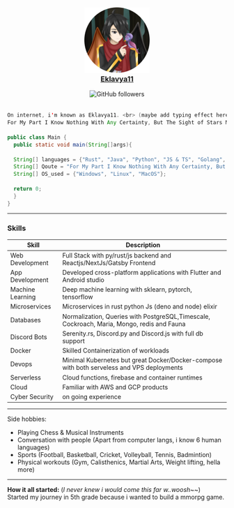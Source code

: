 <a href="link">
    <h3 align="center">
        <img src="./assets/Eklavya11.png" length="150" width="150"><br>
        <bold>Eklavya11</bold>
    </h3>
</a>

<div align="center">
    <a href"https://github.com/HOPE-NEXUS?tab=followers">
        <img alt="GitHub followers" 
             src="https://img.shields.io/github/followers/Eklavya-11?colorA=1e1e28&colorB=c9cbff&logo=Github&style=for-the-badge" />
    </a>
</div><br>




```java
On internet, i'm known as Eklavya11. <br> (maybe add typing effect here)
For My Part I Know Nothing With Any Certainty, But The Sight of Stars Makes Me Dream*

public class Main {
  public static void main(String[]args){
  
  String[] languages = {"Rust", "Java", "Python", "JS & TS", "Golang", "C++"};
  String[] Qoute = "For My Part I Know Nothing With Any Certainty, But The Sight of Stars Makes Me Dream";         
  String[] OS_used = {"Windows", "Linux", "MacOS"};
  
  return 0;
  }
}

``` 

-----------

### Skills

| Skill | Description |
| ----- | ----------- |
| Web Development | Full Stack with py/rust/js backend and Reactjs/NextJs/Gatsby Frontend
| App Development | Developed cross-platform applications with Flutter and Android studio |
| Machine Learning | Deep machine learning with sklearn, pytorch, tensorflow |
| Microservices | Microservices in rust python Js (deno and node) elixir |
| Databases | Normalization, Queries with PostgreSQL,Timescale, Cockroach,  Maria, Mongo, redis and Fauna |
| Discord Bots | Serenity.rs, Discord.py and Discord.js with full db support |
| Docker | Skilled Containerization of workloads |
| Devops | Minimal Kubernetes but great Docker/Docker-compose with both serveless and VPS deployments |
| Serverless | Cloud functions, firebase and container runtimes |
| Cloud | Familiar with AWS and GCP products |
| Cyber Security | on going experience |
-----

Side hobbies:
- Playing Chess & Musical Instruments
- Conversation with people (Apart from computer langs, i know 6 human languages)
- Sports (Football, Basketball, Cricket, Volleyball, Tennis, Badmintion)
- Physical workouts (Gym, Calisthenics, Martial Arts, Weight lifting, hella more)
-----------
**How it all started:** (*I never knew i would come this far w..woosh~~*) <br> 
Started my journey in 5th grade because i wanted to build a mmorpg game.
